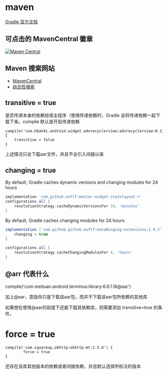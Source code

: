 # maven
[Gradle 官方文档](https://docs.gradle.org/current/userguide/dependency_management.html)
## 可点击的 MavenCentral 徽章
[![Maven Central](https://maven-badges.herokuapp.com/maven-central/com.github.ooftf/ooftf-maven/badge.svg)](https://maven-badges.herokuapp.com/maven-central/com.github.ooftf/ooftf-maven)
## Maven 搜索网站
* [MavenCentral](https://mvnrepository.com/)
* [综合性搜索](https://search.maven.org/)

## transitive = true
是否传递本身的依赖给宿主程序（使用传递依赖时，Gradle 会将传递依赖一起下载下来。compile 默认是开启传递依赖
```
compile('com.h6ah4i.android.widget.advrecyclerview:advrecyclerview:0.11.0@aar') {
    transitive = false
}
```
上述情况只会下载aar文件，并且不会引入间接以来
## changing = true
By default, Gradle caches dynamic versions and changing modules for 24 hours
```groovy
implementation 'com.github.ooftf:master-widget-statelayout:+'
configurations.all {
    resolutionStrategy.cacheDynamicVersionsFor 10, 'minutes'
}
```
By default, Gradle caches changing modules for 24 hours. 
```groovy
implementation ('com.github.github.ooftf:dataBinging-extensions:1.0.2'){
    changing = true
}

configurations.all {
    resolutionStrategy.cacheChangingModulesFor 4, 'hours'
}
```

## @arr 代表什么
compile('com.meituan.android.terminus:library:6.6.1.16@aar')  

加上@aar，意指你只是下载该aar包，而并不下载该aar包所依赖的其他库

如果想在使用@aar的前提下还能下载其依赖库，则需要添加 transitive=true 的条件。

# force = true
```
compile('com.squareup.okhttp:okhttp-mt:2.5.0') {
        force = true
}
```
还存在该库其他版本的依赖或者间接依赖，并且默认选择所标注的版本